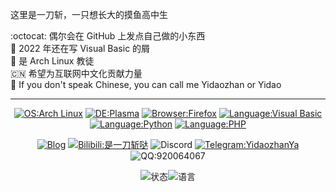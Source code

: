 
这里是一刀斩，一只想长大的摸鱼高中生

:octocat: 偶尔会在 GitHub 上发点自己做的小东西  
:put_litter_in_its_place: 2022 年还在写 Visual Basic 的屑  
:penguin: 是 Arch Linux 教徒  
:cn: 希望为互联网中文化贡献力量  
:thought_balloon: If you don't speak Chinese, you can call me Yidaozhan or Yidao

<!---放一堆资料卡而懒得写资料 这人屑死了--->

---

<div align="center">
  
  [![OS:Arch Linux](https://img.shields.io/badge/系统-Arch%20Linux-1793d1?style=flat&logo=archlinux)](https://archlinux.org)
  [![DE:Plasma](https://img.shields.io/badge/桌面-Plasma-54a3d8?style=flat&logo=KDE)](https://kde.org)
  [![Browser:Firefox](https://img.shields.io/badge/浏览器-Firefox-ff7139?style=flat&logo=firefox)](https://mozilla.org)
  [![Language:Visual Basic](https://img.shields.io/badge/语言-Visual%20Basic-6a80bc?style=flat&logo=visualstudio)]([https://visualstudio.microsoft.com/](https://learn.microsoft.com/en-us/previous-versions/visualstudio/visual-basic-6/visual-basic-6.0-documentation))
  [![Language:Python](https://img.shields.io/badge/语言-Python-3875a4?style=flat&logo=python)](https://python.org)
  [![Language:PHP](https://img.shields.io/badge/语言-PHP-767bb3?style=flat&logo=php)](https://php.net)
  <!--[![Language:Visual Basic.NET](https://img.shields.io/badge/语言-Visual%20Basic%20.NET-0e7fc8?style=flat&logo=visualstudio)](https://visualstudio.microsoft.com/)-->
  
</div>
  

<div align="center">
  
[![Blog](https://img.shields.io/badge/博客-blue?style=flat)](https://blog.yidaozhan.top)
[![Bilibili:是一刀斩哒](https://img.shields.io/badge/Bilibili-是一刀斩哒-ff6699?style=flat&logo=bilibili)](https://space.bilibili.com/485832788)
![Discord](https://img.shields.io/badge/Discord-YidaozhanYa%238565-5865f2?style=flat&logo=discord)
[![Telegram:YidaozhanYa](https://img.shields.io/badge/Telegram-YidaozhanYa-28a8ea?style=flat&logo=telegram)](https://t.me/YidaozhanYa)
![QQ:920064067](https://img.shields.io/badge/QQ群-920064067-faad01?style=flat&logo=tencentqq)

</div>


<div align="center">
  
![状态](https://github-readme-stats.vercel.app/api?username=YidaozhanYa&locale=cn&show_icons=true&include_all_commits=true&hide_border=true)![语言](https://github-readme-stats.vercel.app/api/top-langs/?username=YidaozhanYa&layout=compact&locale=cn&hide_border=true)

</div>
